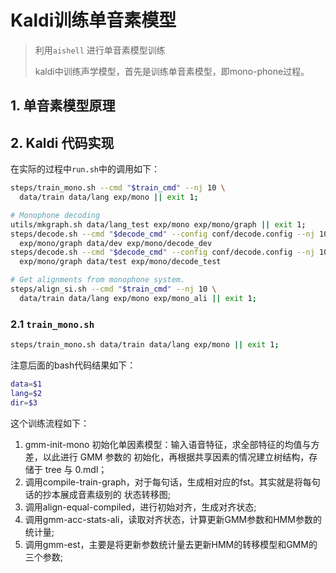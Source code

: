 # Kaldi训练单音素模型

> 利用`aishell` 进行单音素模型训练
>
> kaldi中训练声学模型，首先是训练单音素模型，即mono-phone过程。

## 1. 单音素模型原理



## 2. Kaldi 代码实现

在实际的过程中`run.sh`中的调用如下：

```bash
steps/train_mono.sh --cmd "$train_cmd" --nj 10 \
  data/train data/lang exp/mono || exit 1;

# Monophone decoding
utils/mkgraph.sh data/lang_test exp/mono exp/mono/graph || exit 1;
steps/decode.sh --cmd "$decode_cmd" --config conf/decode.config --nj 10 \
  exp/mono/graph data/dev exp/mono/decode_dev
steps/decode.sh --cmd "$decode_cmd" --config conf/decode.config --nj 10 \
  exp/mono/graph data/test exp/mono/decode_test

# Get alignments from monophone system.
steps/align_si.sh --cmd "$train_cmd" --nj 10 \
  data/train data/lang exp/mono exp/mono_ali || exit 1;
```



### 2.1 `train_mono.sh`

```bash
steps/train_mono.sh data/train data/lang exp/mono || exit 1;
```

注意后面的bash代码结果如下：

```bash
data=$1
lang=$2
dir=$3
```



这个训练流程如下：

1. gmm-init-mono 初始化单因素模型：输入语音特征，求全部特征的均值与方差，以此进行 GMM 参数的 初始化，再根据共享因素的情况建立树结构，存储于 tree 与 0.mdl；
2. 调用compile-train-graph，对于每句话，生成相对应的fst。其实就是将每句话的抄本展成音素级别的 状态转移图; 
3. 调用align-equal-compiled，进行初始对齐，生成对齐状态; 
4. 调用gmm-acc-stats-ali，读取对齐状态，计算更新GMM参数和HMM参数的统计量; 
5. 调用gmm-est，主要是将更新参数统计量去更新HMM的转移模型和GMM的三个参数; 





